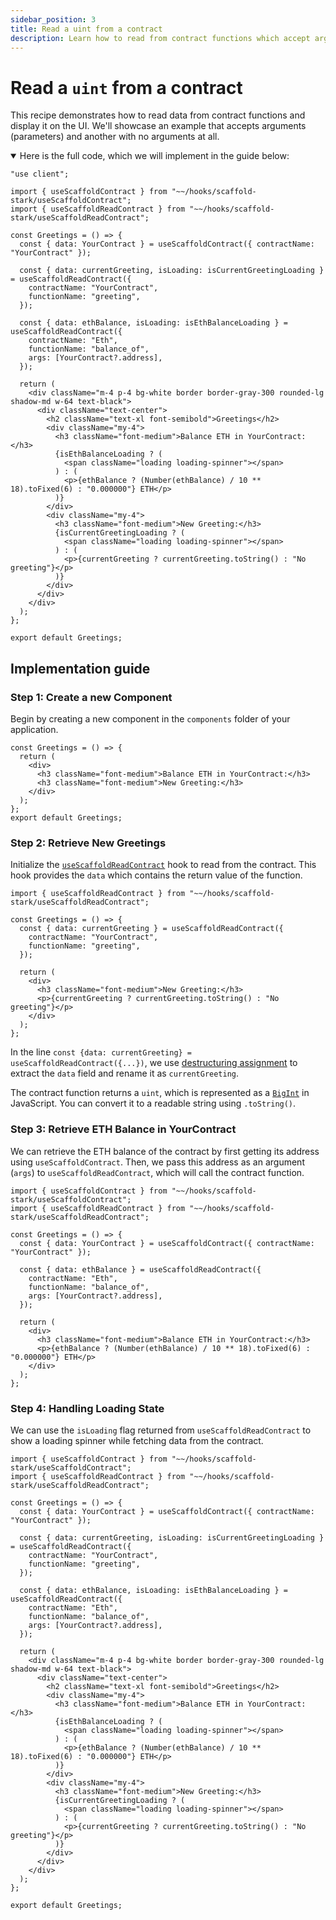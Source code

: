```yaml
---
sidebar_position: 3
title: Read a uint from a contract
description: Learn how to read from contract functions which accept arguments / no arguments and display them on UI.
---
```


# Read a `uint` from a contract

This recipe demonstrates how to read data from contract functions and display it on the UI. We'll showcase an example that accepts arguments (parameters) and another with no arguments at all.

<details open>
<summary>Here is the full code, which we will implement in the guide below:</summary>

```tsx title="components/Greetings.tsx"
"use client";

import { useScaffoldContract } from "~~/hooks/scaffold-stark/useScaffoldContract";
import { useScaffoldReadContract } from "~~/hooks/scaffold-stark/useScaffoldReadContract";

const Greetings = () => {
  const { data: YourContract } = useScaffoldContract({ contractName: "YourContract" });

  const { data: currentGreeting, isLoading: isCurrentGreetingLoading } = useScaffoldReadContract({
    contractName: "YourContract",
    functionName: "greeting",
  });

  const { data: ethBalance, isLoading: isEthBalanceLoading } = useScaffoldReadContract({
    contractName: "Eth",
    functionName: "balance_of",
    args: [YourContract?.address],
  });

  return (
    <div className="m-4 p-4 bg-white border border-gray-300 rounded-lg shadow-md w-64 text-black">
      <div className="text-center">
        <h2 className="text-xl font-semibold">Greetings</h2>
        <div className="my-4">
          <h3 className="font-medium">Balance ETH in YourContract:</h3>
          {isEthBalanceLoading ? (
            <span className="loading loading-spinner"></span>
          ) : (
            <p>{ethBalance ? (Number(ethBalance) / 10 ** 18).toFixed(6) : "0.000000"} ETH</p>
          )}
        </div>
        <div className="my-4">
          <h3 className="font-medium">New Greeting:</h3>
          {isCurrentGreetingLoading ? (
            <span className="loading loading-spinner"></span>
          ) : (
            <p>{currentGreeting ? currentGreeting.toString() : "No greeting"}</p>
          )}
        </div>
      </div>
    </div>
  );
};

export default Greetings;
```

</details>

## Implementation guide

### Step 1: Create a new Component

Begin by creating a new component in the `components` folder of your application.

```tsx title="components/Greetings.tsx"
const Greetings = () => {
  return (
    <div>
      <h3 className="font-medium">Balance ETH in YourContract:</h3>
      <h3 className="font-medium">New Greeting:</h3>
    </div>
  );
};
export default Greetings;
```

### Step 2: Retrieve New Greetings

Initialize the [`useScaffoldReadContract`](/hooks/useScaffoldReadContract) hook to read from the contract. This hook provides the `data` which contains the return value of the function.

```tsx title="components/Greetings.tsx"
import { useScaffoldReadContract } from "~~/hooks/scaffold-stark/useScaffoldReadContract";

const Greetings = () => {
  const { data: currentGreeting } = useScaffoldReadContract({
    contractName: "YourContract",
    functionName: "greeting",
  });

  return (
    <div>
      <h3 className="font-medium">New Greeting:</h3>
      <p>{currentGreeting ? currentGreeting.toString() : "No greeting"}</p>
    </div>
  );
};
```

In the line `const {data: currentGreeting} = useScaffoldReadContract({...})`, we use [destructuring assignment](https://developer.mozilla.org/en-US/docs/Web/JavaScript/Reference/Operators/Destructuring_assignment) to extract the `data` field and rename it as `currentGreeting`.

The contract function returns a `uint`, which is represented as a [`BigInt`](https://developer.mozilla.org/en-US/docs/Web/JavaScript/Reference/Global_Objects/BigInt) in JavaScript. You can convert it to a readable string using `.toString()`.

### Step 3: Retrieve ETH Balance in YourContract

We can retrieve the ETH balance of the contract by first getting its address using `useScaffoldContract`. Then, we pass this address as an argument (`args`) to `useScaffoldReadContract`, which will call the contract function.

```tsx title="components/Greetings.tsx"
import { useScaffoldContract } from "~~/hooks/scaffold-stark/useScaffoldContract";
import { useScaffoldReadContract } from "~~/hooks/scaffold-stark/useScaffoldReadContract";

const Greetings = () => {
  const { data: YourContract } = useScaffoldContract({ contractName: "YourContract" });

  const { data: ethBalance } = useScaffoldReadContract({
    contractName: "Eth",
    functionName: "balance_of",
    args: [YourContract?.address],
  });

  return (
    <div>
      <h3 className="font-medium">Balance ETH in YourContract:</h3>
      <p>{ethBalance ? (Number(ethBalance) / 10 ** 18).toFixed(6) : "0.000000"} ETH</p>
    </div>
  );
};
```

### Step 4: Handling Loading State

We can use the `isLoading` flag returned from `useScaffoldReadContract` to show a loading spinner while fetching data from the contract.

```tsx title="components/Greetings.tsx"
import { useScaffoldContract } from "~~/hooks/scaffold-stark/useScaffoldContract";
import { useScaffoldReadContract } from "~~/hooks/scaffold-stark/useScaffoldReadContract";

const Greetings = () => {
  const { data: YourContract } = useScaffoldContract({ contractName: "YourContract" });

  const { data: currentGreeting, isLoading: isCurrentGreetingLoading } = useScaffoldReadContract({
    contractName: "YourContract",
    functionName: "greeting",
  });

  const { data: ethBalance, isLoading: isEthBalanceLoading } = useScaffoldReadContract({
    contractName: "Eth",
    functionName: "balance_of",
    args: [YourContract?.address],
  });

  return (
    <div className="m-4 p-4 bg-white border border-gray-300 rounded-lg shadow-md w-64 text-black">
      <div className="text-center">
        <h2 className="text-xl font-semibold">Greetings</h2>
        <div className="my-4">
          <h3 className="font-medium">Balance ETH in YourContract:</h3>
          {isEthBalanceLoading ? (
            <span className="loading loading-spinner"></span>
          ) : (
            <p>{ethBalance ? (Number(ethBalance) / 10 ** 18).toFixed(6) : "0.000000"} ETH</p>
          )}
        </div>
        <div className="my-4">
          <h3 className="font-medium">New Greeting:</h3>
          {isCurrentGreetingLoading ? (
            <span className="loading loading-spinner"></span>
          ) : (
            <p>{currentGreeting ? currentGreeting.toString() : "No greeting"}</p>
          )}
        </div>
      </div>
    </div>
  );
};

export default Greetings;
```
